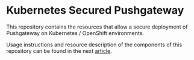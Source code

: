 # Kubernetes Secured Pushgateway

This repository contains the resources that allow a secure deployment of Pushgateway on Kubernetes / OpenShift environments.

Usage instructions and resource description of the components of this repository can be found in the next [article](https://michaelkotelnikov.medium.com/securing-a-prometheus-pushgateway-deployment-on-openshift-e24125a57ae).